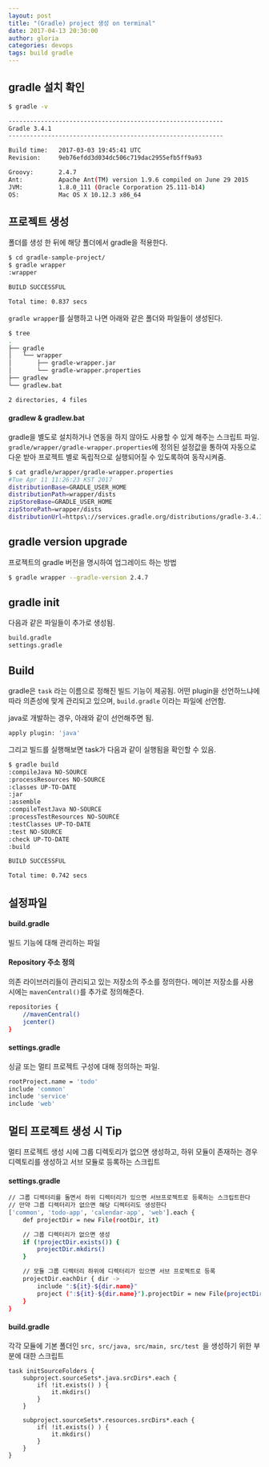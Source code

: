 ```yaml
---
layout: post
title: "(Gradle) project 생성 on terminal"
date: 2017-04-13 20:30:00
author: gloria
categories: devops
tags: build gradle
---
```


## gradle 설치 확인
```bash
$ gradle -v

------------------------------------------------------------
Gradle 3.4.1
------------------------------------------------------------

Build time:   2017-03-03 19:45:41 UTC
Revision:     9eb76efdd3d034dc506c719dac2955efb5ff9a93

Groovy:       2.4.7
Ant:          Apache Ant(TM) version 1.9.6 compiled on June 29 2015
JVM:          1.8.0_111 (Oracle Corporation 25.111-b14)
OS:           Mac OS X 10.12.3 x86_64
```

## 프로젝트 생성
폴더를 생성 한 뒤에 해당 폴더에서 gradle을 적용한다.
```bash
$ cd gradle-sample-project/
$ gradle wrapper
:wrapper

BUILD SUCCESSFUL

Total time: 0.837 secs
```

`gradle wrapper`를 실행하고 나면 아래와 같은 폴더와 파일들이 생성된다.
```bash
$ tree
.
├── gradle
│   └── wrapper
│       ├── gradle-wrapper.jar
│       └── gradle-wrapper.properties
├── gradlew
└── gradlew.bat

2 directories, 4 files
```

#### gradlew & gradlew.bat
gradle을 별도로 설치하거나 연동을 하지 않아도 사용할 수 있게 해주는 스크립트 파일.
`gradle/wrapper/gradle-wrapper.properties`에 정의된 설정값을 통하여 자동으로 다운 받아 프로젝트 별로 독립적으로 실행되어질 수 있도록하여 동작시켜줌.
```bash
$ cat gradle/wrapper/gradle-wrapper.properties
#Tue Apr 11 11:26:23 KST 2017
distributionBase=GRADLE_USER_HOME
distributionPath=wrapper/dists
zipStoreBase=GRADLE_USER_HOME
zipStorePath=wrapper/dists
distributionUrl=https\://services.gradle.org/distributions/gradle-3.4.1-bin.zip
```

## gradle version upgrade
프로젝트의 gradle 버전을 명시하여 업그레이드 하는 방법
```bash
$ gradle wrapper --gradle-version 2.4.7
```

## gradle init
다음과 같은 파일들이 추가로 생성됨.
```bash
build.gradle
settings.gradle
```

## Build
gradle은 `task` 라는 이름으로 정해진 빌드 기능이 제공됨.
어떤 plugin을 선언하느냐에 따라 의존성에 맞게 관리되고 있으며, `build.gradle` 이라는 파일에 선언함.

java로 개발하는 경우, 아래와 같이 선언해주면 됨.
```bash
apply plugin: 'java'
```

그리고 빌드를 실행해보면  task가 다음과 같이 실행됨을 확인할 수 있음.
```bash
$ gradle build
:compileJava NO-SOURCE
:processResources NO-SOURCE
:classes UP-TO-DATE
:jar
:assemble
:compileTestJava NO-SOURCE
:processTestResources NO-SOURCE
:testClasses UP-TO-DATE
:test NO-SOURCE
:check UP-TO-DATE
:build

BUILD SUCCESSFUL

Total time: 0.742 secs
```

## 설정파일
#### build.gradle
빌드 기능에 대해 관리하는 파일

#### Repository 주소 정의
의존 라이브러리들이 관리되고 있는 저장소의 주소를 정의한다.
메이븐 저장소를 사용 시에는 `mavenCentral()`를 추가로 정의해준다.
```bash
repositories {
    //mavenCentral()
    jcenter()
}
```

#### settings.gradle
싱글 또는 멀티 프로젝트 구성에 대해 정의하는 파일.
```bash
rootProject.name = 'todo'
include 'common'
include 'service'
include 'web'
```

## 멀티 프로젝트 생성 시 Tip
멀티 프로젝트 생성 시에 그룹 디렉토리가 없으면 생성하고, 하위 모듈이 존재하는 경우 디렉토리를 생성하고 서브 모듈로 등록하는 스크립트

#### settings.gradle
```bash
// 그룹 디렉터리를 돌면서 하위 디렉터리가 있으면 서브프로젝트로 등록하는 스크립트한다
// 만약 그룹 디렉터리가 없으면 해당 디렉터리도 생성한다
['common', 'todo-app', 'calendar-app', 'web'].each {
    def projectDir = new File(rootDir, it)

    // 그룹 디렉터리가 없으면 생성
    if (!projectDir.exists()) {
        projectDir.mkdirs()
    }

    // 모듈 그룹 디렉터리 하위에 디렉터리가 있으면 서브 프로젝트로 등록
    projectDir.eachDir { dir ->
        include ":${it}-${dir.name}"
        project (":${it}-${dir.name}").projectDir = new File(projectDir.getAbsolutePath(), dir.name);
    }
}
```


#### build.gradle
각각 모듈에 기본 폴더인 `src, src/java, src/main, src/test `을 생성하기 위한 부분에 대한 스크립트
```
task initSourceFolders {
    subproject.sourceSets*.java.srcDirs*.each {
        if( !it.exists() ) {
            it.mkdirs()
        }
    }

    subproject.sourceSets*.resources.srcDirs*.each {
        if( !it.exists() ) {
            it.mkdirs()
        }
    }
}
```
